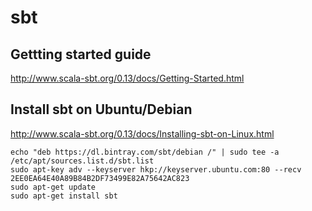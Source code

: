 # sbt
## Gettting started guide
http://www.scala-sbt.org/0.13/docs/Getting-Started.html

## Install sbt on Ubuntu/Debian
http://www.scala-sbt.org/0.13/docs/Installing-sbt-on-Linux.html
```
echo "deb https://dl.bintray.com/sbt/debian /" | sudo tee -a /etc/apt/sources.list.d/sbt.list
sudo apt-key adv --keyserver hkp://keyserver.ubuntu.com:80 --recv 2EE0EA64E40A89B84B2DF73499E82A75642AC823
sudo apt-get update
sudo apt-get install sbt
```
